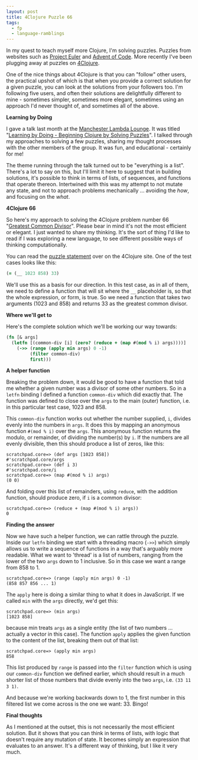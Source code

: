 ```yaml
---
layout: post
title: 4Clojure Puzzle 66
tags:
  - fp
  - language-ramblings
---
```

In my quest to teach myself more Clojure, I'm solving puzzles. Puzzles from websites such as [Project Euler](http://projecteuler.net) and [Advent of Code](http://www.adventofcode.com). More recently I've been plugging away at puzzles on [4Clojure](https://www.4clojure.com).

One of the nice things about 4Clojure is that you can "follow" other users, the practical upshot of which is that when you provide a correct solution for a given puzzle, you can look at the solutions from your followers too. I'm following five users, and often their solutions are delightfully different to mine - sometimes simpler, sometimes more elegant, sometimes using an approach I'd never thought of, and sometimes all of the above.

**Learning by Doing**

I gave a talk last month at the [Manchester Lambda Lounge](http://www.lambdalounge.org.uk). It was titled "[Learning by Doing - Beginning Clojure by Solving Puzzles](https://docs.google.com/presentation/d/176SJNJEjkri4u18pxMg5hT72xFQturmMG4CoNoKBxb0/edit#slide=id.p)". I talked through my approaches to solving a few puzzles, sharing my thought processes with the other members of the group. It was fun, and educational - certainly for me!

The theme running through the talk turned out to be "everything is a list". There's a lot to say on this, but I'll limit it here to suggest that in building solutions, it's possible to think in terms of lists, of sequences, and functions that operate thereon. Intertwined with this was my attempt to not mutate any state, and not to approach problems mechanically ... avoiding the *how*, and focusing on the *what*.

**4Clojure 66**

So here's my approach to solving the 4Clojure problem number 66 "[Greatest Common Divisor](https://www.4clojure.com/problem/66)". Please bear in mind it's not the most efficient or elegant. I just wanted to share my thinking. It's the sort of thing I'd like to read if I was exploring a new language, to see different possible ways of thinking computationally.

You can read the [puzzle statement](https://www.4clojure.com/problem/66) over on the 4Clojure site. One of the test cases looks like this:

```clojure
(= (__ 1023 858) 33)
```
We'll use this as a basis for our direction. In this test case, as in all of them, we need to define a function that will sit where the `__` placeholder is, so that the whole expression, or form, is true. So we need a function that takes two arguments (1023 and 858) and returns 33 as the greatest common divisor.

**Where we'll get to**

Here's the complete solution which we'll be working our way towards:


```clojure
(fn [& args]
  (letfn [(common-div [i] (zero? (reduce + (map #(mod % i) args))))]
    (->> (range (apply min args) 0 -1)
         (filter common-div)
         first)))
```


**A helper function**

Breaking the problem down, it would be good to have a function that told me whether a given number was a divisor of some other numbers. So in a `letfn` binding I defined a function `common-div` which did exactly that. The function was defined to close over the `args` to the main (outer) function, i.e. in this particular test case, 1023 and 858.

This `common-div` function works out whether the number supplied, `i`, divides evenly into the numbers in `args`. It does this by mapping an anonymous function `#(mod % i)` over the `args`. This anonymous function returns the modulo, or remainder, of dividing the number(s) by `i`. If the numbers are all evenly divisible, then this should produce a list of zeros, like this:

```
scratchpad.core=> (def args [1023 858])
#'scratchpad.core/args
scratchpad.core=> (def i 3)
#'scratchpad.core/i
scratchpad.core=> (map #(mod % i) args)
(0 0)
```

And folding over this list of remainders, using `reduce`, with the addition function, should produce zero, if `i` is a common divisor:

```
scratchpad.core=> (reduce + (map #(mod % i) args))
0
```

**Finding the answer**

Now we have such a helper function, we can rattle through the puzzle. Inside our `letfn` binding we start with a threading macro (`->>`) which simply allows us to write a sequence of functions in a way that's arguably more readable. What we want to 'thread' is a list of numbers, ranging from the lower of the two `args` down to 1 inclusive. So in this case we want a range from 858 to 1.

```
scratchpad.core=> (range (apply min args) 0 -1)
(858 857 856 ... 1)
```

The `apply` here is doing a similar thing to what it does in JavaScript. If we called `min` with the `args` directly, we'd get this:

```
scratchpad.core=> (min args)
[1023 858]
```

because min treats `args` as a single entity (the list of two numbers ... actually a vector in this case). The function `apply` applies the given function to the content of the list, breaking them out of that list:

```
scratchpad.core=> (apply min args)
858
```

This list produced by `range` is passed into the `filter` function which is using our `common-div` function we defined earlier, which should result in a much shorter list of those numbers that divide evenly into the two `args`, i.e. `(33 11 3 1)`.

And because we're working backwards down to 1, the first number in this filtered list we come across is the one we want: 33. Bingo!

**Final thoughts**

As I mentioned at the outset, this is not necessarily the most efficient solution. But it shows that you can think in terms of lists, with logic that doesn't require any mutation of state. It becomes simply an expression that evaluates to an answer. It's a different way of thinking, but I like it very much.

